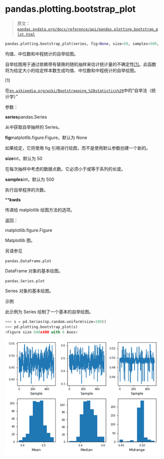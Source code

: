 # pandas.plotting.bootstrap_plot

> 原文：[`pandas.pydata.org/docs/reference/api/pandas.plotting.bootstrap_plot.html`](https://pandas.pydata.org/docs/reference/api/pandas.plotting.bootstrap_plot.html)

```py
pandas.plotting.bootstrap_plot(series, fig=None, size=50, samples=500, **kwds)
```

均值、中位数和中程统计的自举绘图。

自举绘图用于通过依赖带有替换的随机抽样来估计统计量的不确定性[[1]](#r11075647b7c8-1)。此函数将为给定大小的给定样本数生成均值、中位数和中程统计的自举绘图。

[1]

在[`en.wikipedia.org/wiki/Bootstrapping_%28statistics%29`](https://en.wikipedia.org/wiki/Bootstrapping_%28statistics%29)中的“自举法（统计学）”

参数：

**series**pandas.Series

从中获取自举抽样的 Series。

**fig**matplotlib.figure.Figure，默认为 None

如果给定，它将使用 fig 引用进行绘图，而不是使用默认参数创建一个新的。

**size**int，默认为 50

在每次抽样中考虑的数据点数。它必须小于或等于系列的长度。

**samples**int，默认为 500

执行自举程序的次数。

****kwds**

传递给 matplotlib 绘图方法的选项。

返回：

matplotlib.figure.Figure

Matplotlib 图。

另请参见

`pandas.DataFrame.plot`

DataFrame 对象的基本绘图。

`pandas.Series.plot`

Series 对象的基本绘图。

示例

此示例为 Series 绘制了一个基本的自举绘图。

```py
>>> s = pd.Series(np.random.uniform(size=100))
>>> pd.plotting.bootstrap_plot(s)  
<Figure size 640x480 with 6 Axes> 
```

![../../_images/pandas-plotting-bootstrap_plot-1.png](img/60e36bfb894686557c3f5552fc9fc81b.png)
